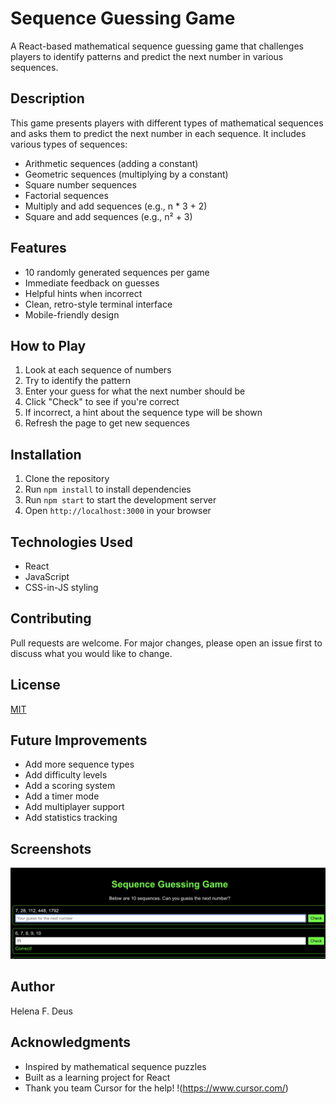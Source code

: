 # Sequence Guessing Game

A React-based mathematical sequence guessing game that challenges players to identify patterns and predict the next number in various sequences.

## Description

This game presents players with different types of mathematical sequences and asks them to predict the next number in each sequence. It includes various types of sequences:

- Arithmetic sequences (adding a constant)
- Geometric sequences (multiplying by a constant)
- Square number sequences
- Factorial sequences
- Multiply and add sequences (e.g., n * 3 + 2)
- Square and add sequences (e.g., n² + 3)

## Features

- 10 randomly generated sequences per game
- Immediate feedback on guesses
- Helpful hints when incorrect
- Clean, retro-style terminal interface
- Mobile-friendly design

## How to Play

1. Look at each sequence of numbers
2. Try to identify the pattern
3. Enter your guess for what the next number should be
4. Click "Check" to see if you're correct
5. If incorrect, a hint about the sequence type will be shown
6. Refresh the page to get new sequences

## Installation

1. Clone the repository
2. Run `npm install` to install dependencies
3. Run `npm start` to start the development server
4. Open `http://localhost:3000` in your browser



## Technologies Used

- React
- JavaScript
- CSS-in-JS styling

## Contributing

Pull requests are welcome. For major changes, please open an issue first to discuss what you would like to change.

## License

[MIT](https://choosealicense.com/licenses/mit/)

## Future Improvements

- Add more sequence types
- Add difficulty levels
- Add a scoring system
- Add a timer mode
- Add multiplayer support
- Add statistics tracking

## Screenshots

![Game Screenshot](./screenshots/guessing.png)

## Author

Helena F. Deus

## Acknowledgments

- Inspired by mathematical sequence puzzles
- Built as a learning project for React
- Thank you team Cursor for the help! !(https://www.cursor.com/)